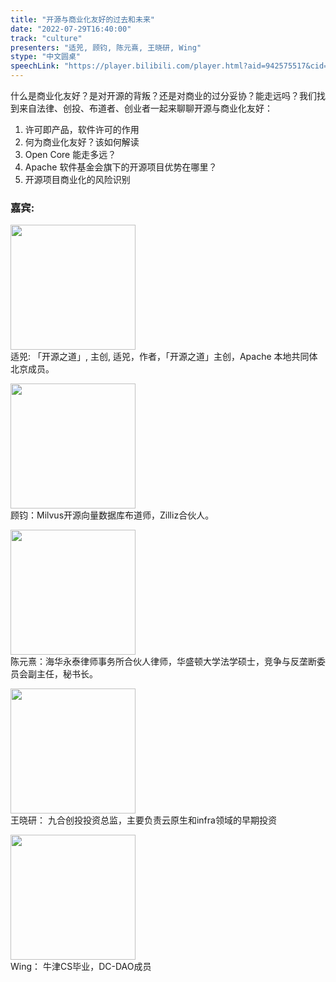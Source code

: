 ```yaml
---
title: "开源与商业化友好的过去和未来"
date: "2022-07-29T16:40:00" 
track: "culture"
presenters: "适兕, 顾钧, 陈元熹, 王晓研, Wing"
stype: "中文圆桌"
speechLink: "https://player.bilibili.com/player.html?aid=942575517&cid=817760221&page=1"
---
```

什么是商业化友好？是对开源的背叛？还是对商业的过分妥协？能走远吗？我们找到来自法律、创投、布道者、创业者一起来聊聊开源与商业化友好：
1. 许可即产品，软件许可的作用
2. 何为商业化友好？该如何解读
3. Open Core 能走多远？
4. Apache 软件基金会旗下的开源项目优势在哪里？
5. 开源项目商业化的风险识别

### 嘉宾: 
 <img src="images/speaker/1167.png" width="200" /><br>适兕: 「开源之道」, 主创, 适兕，作者，「开源之道」主创，Apache 本地共同体北京成员。

 <img src="images/speaker/1167-1.png" width="200" /><br> 顾钧：Milvus开源向量数据库布道师，Zilliz合伙人。

<img src="images/speaker/1167-2.png" width="200" /><br> 陈元熹：海华永泰律师事务所合伙人律师，华盛顿大学法学硕士，竞争与反垄断委员会副主任，秘书长。

<img src="images/speaker/1167-3.png" width="200" /><br> 王晓研： 九合创投投资总监，主要负责云原生和infra领域的早期投资

<img src="images/speaker/1167-4.png" width="200" /> <br> Wing： 牛津CS毕业，DC-DAO成员

